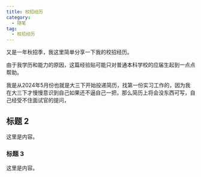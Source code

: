 ```yaml
---
title: 校招经历
category:
  - 随笔
tag:
  - 校招经历
---
```


又是一年秋招季，我这里简单分享一下我的校招经历。

由于我学历和能力的原因，这篇经验贴可能只对普通本科学校的应届生起到一点点帮助。

我是从2024年5月份也就是大三下开始投递简历，找第一份实习工作的，因为我在大三下才慢慢意识到自己如果还不逼自己一把，那么简历上将会没东西可写，自己经受不住面试官的提问，

## 标题 2

这里是内容。

### 标题 3

这里是内容。

